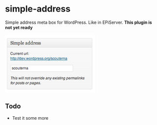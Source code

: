 simple-address
==============

Simple address meta box for WordPress. Like in EPiServer. **This plugin is not yet ready**

![](screenshot.png)

## Todo

* Test it some more

